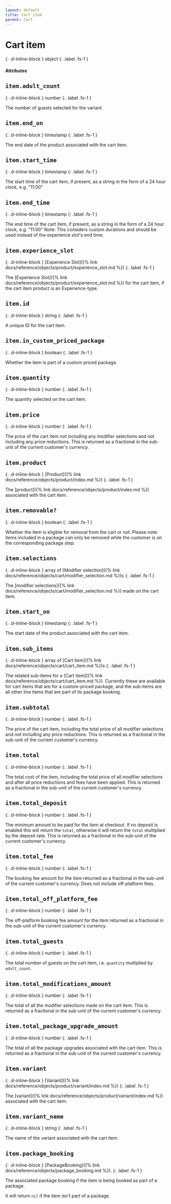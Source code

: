 ```yaml
---
layout: default
title: Cart item
parent: Cart
---
```


# Cart item
{: .d-inline-block }
object
{: .label .fs-1 }

#### Attributes

## `item.adult_count`
{: .d-inline-block }
number
{: .label .fs-1 }

The number of guests selected for the variant.

## `item.end_on`
{: .d-inline-block }
timestamp
{: .label .fs-1 }

The end date of the product associated with the cart item.

## `item.start_time`
{: .d-inline-block }
timestamp
{: .label .fs-1 }

The start time of the cart item, if present, as a string in the form of a 24 hour clock, e.g. "11:00"

## `item.end_time`
{: .d-inline-block }
timestamp
{: .label .fs-1 }

The end time of the cart item, if present, as a string in the form of a 24 hour clock, e.g. "11:00"
Note: This considers custom durations and should be used instead of the experience slot's end time.

## `item.experience_slot`
{: .d-inline-block }
[Experience Slot]({% link docs/reference/objects/product/experience_slot.md %})
{: .label .fs-1 }

The [Experience Slot]({% link docs/reference/objects/product/experience_slot.md
%}) for the cart item, if the cart item product is an Experience-type.

## `item.id`
{: .d-inline-block }
string
{: .label .fs-1 }

A unique ID for the cart item.

## `item.in_custom_priced_package`
{: .d-inline-block }
boolean
{: .label .fs-1 }

Whether the item is part of a custom priced package.

## `item.quantity`
{: .d-inline-block }
number
{: .label .fs-1 }

The quantity selected on the cart item.

## `item.price`
{: .d-inline-block }
number
{: .label .fs-1 }

The price of the cart item _not_ including any modifier selections and _not_ including any price reductions. This is returned as a fractional in the sub-unit of the current customer's currency.

## `item.product`
{: .d-inline-block }
[Product]({% link docs/reference/objects/product/index.md %})
{: .label .fs-1 }

The [product]({% link docs/reference/objects/product/index.md %}) associated with the cart item.

## `item.removable?`
{: .d-inline-block }
boolean
{: .label .fs-1 }

Whether the item is eligible for removal from the cart or not. Please note: items included in a package can only be removed while the customer is on the corresponding package step.

## `item.selections`
{: .d-inline-block }
array of [Modifier selection]({% link docs/reference/objects/cart/modifier_selection.md %})s
{: .label .fs-1 }

The [modifier selections]({% link docs/reference/objects/cart/modifier_selection.md %}) made on the cart item.

## `item.start_on`
{: .d-inline-block }
timestamp
{: .label .fs-1 }

The start date of the product associated with the cart item.

## `item.sub_items`
{: .d-inline-block }
array of [Cart item]({% link docs/reference/objects/cart/cart_item.md %})s
{: .label .fs-1 }

The related sub-items for a [Cart item]({% link docs/reference/objects/cart/cart_item.md %}). Currently these are available for cart items that are for a custom-priced package, and the sub-items are all other line items that are part of its package booking.

## `item.subtotal`
{: .d-inline-block }
number
{: .label .fs-1 }

The price of the cart item, including the total price of all modifier selections and _not_ including any price reductions. This is returned as a fractional in the sub-unit of the current customer's currency.

## `item.total`
{: .d-inline-block }
number
{: .label .fs-1 }

The total cost of the item, including the total price of all modifier selections and after all price reductions and fees have been applied. This is returned as a fractional in the sub-unit of the current customer's currency.

## `item.total_deposit`
{: .d-inline-block }
number
{: .label .fs-1 }

The minimum amount to be paid for the item at checkout. If no deposit is enabled this will return the `total`, otherwise it will return the `total` multiplied by the deposit rate. This is returned as a fractional in the sub-unit of the current customer's currency.

## `item.total_fee`
{: .d-inline-block }
number
{: .label .fs-1 }

The booking fee amount for the item returned as a fractional in the sub-unit of the current customer's currency. Does not include off-platform fees.

## `item.total_off_platform_fee`
{: .d-inline-block }
number
{: .label .fs-1 }

The off-platform booking fee amount for the item returned as a fractional in the sub-unit of the current customer's currency.

## `item.total_guests`
{: .d-inline-block }
number
{: .label .fs-1 }

The total number of guests on the cart item, i.e. `quantity` multiplied by `adult_count`.

## `item.total_modifications_amount`
{: .d-inline-block }
number
{: .label .fs-1 }

The total of all the modifier selections made on the cart item. This is returned as a fractional in the sub-unit of the current customer's currency.

## `item.total_package_upgrade_amount`
{: .d-inline-block }
number
{: .label .fs-1 }

The total of all the package upgrades associated with the cart item. This is returned as a fractional in the sub-unit of the current customer's currency.

## `item.variant`
{: .d-inline-block }
[Variant]({% link docs/reference/objects/product/variant/index.md %})
{: .label .fs-1 }

The [variant]({% link docs/reference/objects/product/variant/index.md %}) associated with the cart item.

## `item.variant_name`
{: .d-inline-block }
string
{: .label .fs-1 }

The name of the variant associated with the cart item.

## `item.package_booking`
{: .d-inline-block }
[PackageBooking]({% link docs/reference/objects/package_booking.md %}).
{: .label .fs-1 }

The associated package booking if the item is being booked as part of a package.

It will return `nil` if the item isn't part of a package.
